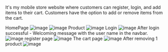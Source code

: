 It's my mobile store website where customers can register, login, and add items to their cart.
Customers have the option to add or remove items from the cart.

HomePage
![image](https://github.com/elia1993/E.M_Store/assets/77536857/968a5d23-9bd2-41d3-ad9e-4dda52e3650e)
![image](https://github.com/elia1993/E.M_Store/assets/77536857/d770a5df-4965-40aa-a3d8-18dd5f5d8ed2)
Product
![image](https://github.com/elia1993/E.M_Store/assets/77536857/571cb330-8a7e-40a6-a10c-8655b9bc0e1b)
Login
![image](https://github.com/elia1993/E.M_Store/assets/77536857/43524d30-e76d-4304-b4c0-f0d010a91990)
After login successful - Welcoming message with the user name in the navbar.
![image](https://github.com/elia1993/E.M_Store/assets/77536857/d30c47cc-9743-4d75-b074-0fcf14b89d7b)
register page
![image](https://github.com/elia1993/E.M_Store/assets/77536857/6ef07609-2580-4eb9-9ccc-0955837363f1)
The cart page
![image](https://github.com/elia1993/E.M_Store/assets/77536857/e24fc207-c568-4fff-9aff-36bf88acb1d9)
After removing 1 product
![image](https://github.com/elia1993/E.M_Store/assets/77536857/5c80d800-6624-4c71-8bc6-50af598b5b9c)
